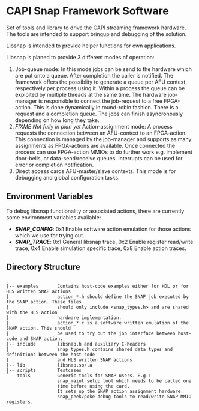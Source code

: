 # CAPI Snap Framework Software

Set of tools and library to drive the CAPI streaming framework hardware. The tools are intended to support bringup and debugging of the solution.

Libsnap is intended to provide helper functions for own applications.

Libsnap is planed to provide 3 different modes of operation:

1. Job-queue mode: In this mode jobs can be send to the hardware which are put onto a queue. After completion the caller is notified. The framework offers the possiblity to generate a queue per AFU context, respectively per process using it. Within a process the queue can be exploited by multiple threads at the same time. The hardware job-manager is responsible to connect the job-request to a free FPGA-action. This is done dynamically in round-robin fashion. There is a request and a completion queue. The jobs can finish asyncronously depending on how long they take.
2. *FIXME Not fully in plan yet* Action-assignment mode: A process requests the connection between an AFU-context to an FPGA-action. This connection is managed by the job-manager and supports as many assignments as FPGA-actions are available. Once connected the process can use FPGA-action MMIOs to do further work e.g. implement door-bells, or data-send/receive queues. Interrupts can be used for error or completion notification.
3. Direct access cards AFU-master/slave contexts. This mode is for debugging and global configuration tasks.

## Environment Variables

To debug libsnap functionality or associated actions, there are currently some environment variables available:
- ***SNAP_CONFIG***: 0x1 Enable software action emulation for those actions which we use for trying out.
- ***SNAP_TRACE***: 0x1 General libsnap trace, 0x2 Enable register read/write trace, 0x4 Enable simulation specific trace, 0x8 Enable action traces.

## Directory Structure

    .
    |-- examples       Contains host-code examples either for HDL or for HLS written SNAP actions
    |                  action_*.h should define the SNAP job executed by the SNAP action. These files
    |                  should only include <snap_types.h> and are shared with the HLS action
    |                  hardware implementation.
    |                  action_*.c is a software written emulation of the SNAP action. This should
    |                  be used to try out the job interface between host-code and SNAP action.
    |-- include        libsnap.h and auxiliary C-headers
    |                  snap_types.h contains shared data types and definitions between the host-code
    |                  and HLS written SNAP actions
    |-- lib            libsnap.so/.a
    |-- scripts        Testcases
    `-- tools          Generic tools for SNAP users. E.g.:
                       snap_maint setup tool which needs to be called one 
                       time before using the card.
                       It sets up the SNAP action assignment hardware.
                       snap_peek/poke debug tools to read/write SNAP MMIO registers.
